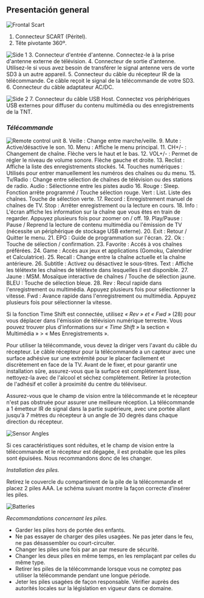 ## Presentación general

![Frontal Scart](http://static.energysistem.com/images/manuals/42510/555f14e763c04.jpg)
1. Connecteur SCART (Péritel).
2. Tête pivotante 360º.

![Side 1](http://static.energysistem.com/images/manuals/42510/555f149545541.jpg)
3. Connecteur d'entrée d'antenne. Connectez-le à la prise d'antenne externe de télévision.
4. Connecteur de sortie d'antenne. Utilisez-le si vous avez besoin de transférer le signal antenne vers de vorte SD3 à un autre appareil.
5. Connecteur du câble du récepteur IR de la télécommande.  Ce câble reçoit le signal de la télécommande de votre SD3.
6. Connecteur du câble adaptateur AC/DC.

![Side 2](http://static.energysistem.com/images/manuals/42510/555f14657d929.jpg)
7. Connecteur du câble USB Host.  Connectez vos périphériques USB externes pour diffuser du contenu multimédia ou des enregistrements de la TNT.

### *Télécommande*
![Remote control unit](http://static.energysistem.com/images/manuals/42510/555f14b3c066f.jpg)
8. Veille : Change entre marche/veille.
9. Mute : Active/désactive le son.
10. Menu : Affiche le menu principal.
11. CH+/- : Changement de chaîne. Flèche vers le haut et le bas.
12. VOL+/- : Permet de régler le niveau de volume sonore. Flèche gauche et droite.
13. Reclist : Affiche la liste des enregistrements stockés.
14. Touches numériques : Utilisés pour entrer manuellement les numéros des chaînes ou du menu.
15. Tv/Radio : Change entre sélection de chaînes de télévision ou des stations de radio.  Audio : Sélectionne entre les pistes audio
16. Rouge : Sleep. Fonction arrête programmé / Touche sélection rouge. Vert : List. Liste des chaînes. Touche de sélection verte.
17. Record : Enregistrement manuel de chaînes de TV.  Stop : Arrêter enregistrement ou la lecture en cours.
18. Info : L'écran affiche les information sur la chaîne que vous êtes en train de regarder. Appuyez plusieurs fois pour zoomer on / off.
19. Play/Pause : Pause / Reprend la lecture de contenu multimédia ou l'émission de TV  (nécessite un périphérique de stockage USB externe).
20. Exit : Retour / Quitter le menu.
21. EPG : Guide de programmation sur l'écran.
22. Ok : Touche de sélection / confirmation.
23. Favorite : Accés à vos chaînes préférées.
24. Game : Accès aux jeux et applications (Gomoku, Calendrier et Calculatrice).
25. Recall : Change entre la chaîne actuelle et la chaîne antérieure. 
26. Subtitle : Activez ou désactivez le sous-titres. Text : Affiche les télétexte les chaînes de télétexte dans lesquelles il est disponible.
27. Jaune : MSM. Mosaïque interactive de chaînes / Touche de sélection jaune.  BLEU : Touche de sélection bleue.
28. Rev : Recul rapide dans l'enregistrement ou multimédia.  Appuyez plusieurs fois pour sélectionner la vitesse.  Fwd : Avance rapide dans l'enregistrement ou multimédia.  Appuyez plusieurs fois pour sélectionner la vitesse. 

Si la fonction Time Shift est connectée, utilisez *« Rev » et « Fwd »* (28) pour vous déplacer dans l'émission de télévision numérique terrestre. Vous pouvez trouver plus d'informations sur *« Time Shift »* la section « Multimédia » > « Mes Enregistrements ».

Pour utiliser la télécommande, vous devez la diriger vers l'avant du câble du récepteur.  Le câble récepteur pour la télécommande a un capteur avec une surface adhésive sur une extrémité pour le placer facilement et discrètement en face de la TV. Avant de le fixer, et pour garantir une installation sûre, assurez-vous que la surface est complètement lisse, nettoyez-la avec de l'alcool et séchez complètement.  Retirer la protection de l'adhésif et coller à proximité du centre du téléviseur.

Assurez-vous que le champ de vision entre la télécommande et le récepteur n'est pas obstruée pour assurer une meilleure réception.  La télécommande a 1 émetteur IR de signal dans la partie supérieure, avec une portée allant jusqu'à 7 mètres du récepteur à un angle de 30 degrés dans chaque direction du récepteur.

![Sensor Angles](http://static.energysistem.com/images/manuals/42510/5566d47c0d54d.jpg)

Si ces caractéristiques sont réduites, et le champ de vision entre la télécommande et le récepteur est dégagée, il est probable que les piles sont épuisées. Nous recommandons donc de les changer.

*Installation des piles.*

Retirez le couvercle du compartiment de la pile de la télécommande et placez 2 piles AAA. Le schéma suivant montre la façon correcte d'insérer les piles.

![Batteries](http://static.energysistem.com/images/manuals/42510/5566d5fb06f23.jpg)

*Recommandations concernant les piles.*
*	Garder les piles hors de portée des enfants.
*	Ne pas essayer de charger des piles usagées.  Ne pas jeter dans le feu, ne pas désassembler ou court-circuiter.
*	Changer les piles une fois par an par mesure de sécurité.
*	Changer les deux piles en même temps, en les remplaçant par celles du même type.
*	Retirer les piles de la télécommande lorsque vous ne comptez pas utiliser la télécommande pendant une longue période.
*	Jeter les piles usagées de façon responsable. Vérifier auprès des autorités locales sur la législation en vigueur dans ce domaine.


